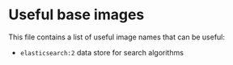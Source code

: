 # Useful base images

This file contains a list of useful image names that can be useful:

- `elasticsearch:2` data store for search algorithms

